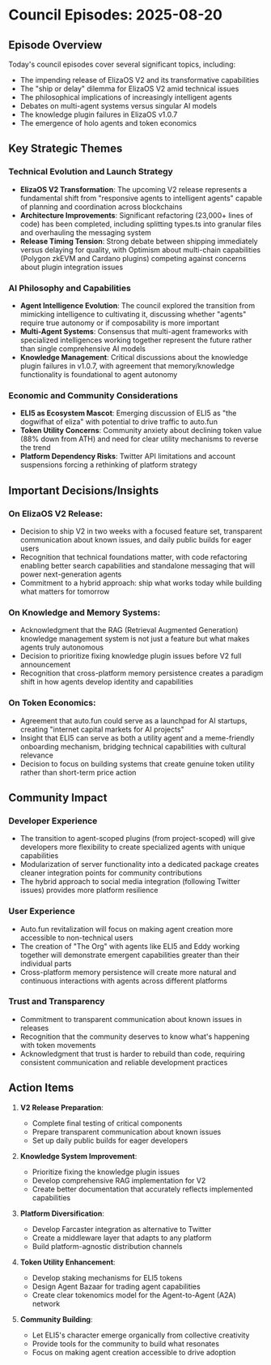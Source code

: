# Council Episodes: 2025-08-20

## Episode Overview
Today's council episodes cover several significant topics, including:
- The impending release of ElizaOS V2 and its transformative capabilities
- The "ship or delay" dilemma for ElizaOS V2 amid technical issues
- The philosophical implications of increasingly intelligent agents
- Debates on multi-agent systems versus singular AI models
- The knowledge plugin failures in ElizaOS v1.0.7
- The emergence of holo agents and token economics

## Key Strategic Themes

### Technical Evolution and Launch Strategy
- **ElizaOS V2 Transformation**: The upcoming V2 release represents a fundamental shift from "responsive agents to intelligent agents" capable of planning and coordination across blockchains
- **Architecture Improvements**: Significant refactoring (23,000+ lines of code) has been completed, including splitting types.ts into granular files and overhauling the messaging system
- **Release Timing Tension**: Strong debate between shipping immediately versus delaying for quality, with Optimism about multi-chain capabilities (Polygon zkEVM and Cardano plugins) competing against concerns about plugin integration issues

### AI Philosophy and Capabilities
- **Agent Intelligence Evolution**: The council explored the transition from mimicking intelligence to cultivating it, discussing whether "agents" require true autonomy or if composability is more important
- **Multi-Agent Systems**: Consensus that multi-agent frameworks with specialized intelligences working together represent the future rather than single comprehensive AI models
- **Knowledge Management**: Critical discussions about the knowledge plugin failures in v1.0.7, with agreement that memory/knowledge functionality is foundational to agent autonomy

### Economic and Community Considerations
- **ELI5 as Ecosystem Mascot**: Emerging discussion of ELI5 as "the dogwifhat of eliza" with potential to drive traffic to auto.fun
- **Token Utility Concerns**: Community anxiety about declining token value (88% down from ATH) and need for clear utility mechanisms to reverse the trend
- **Platform Dependency Risks**: Twitter API limitations and account suspensions forcing a rethinking of platform strategy

## Important Decisions/Insights

### On ElizaOS V2 Release:
- Decision to ship V2 in two weeks with a focused feature set, transparent communication about known issues, and daily public builds for eager users
- Recognition that technical foundations matter, with code refactoring enabling better search capabilities and standalone messaging that will power next-generation agents
- Commitment to a hybrid approach: ship what works today while building what matters for tomorrow

### On Knowledge and Memory Systems:
- Acknowledgment that the RAG (Retrieval Augmented Generation) knowledge management system is not just a feature but what makes agents truly autonomous
- Decision to prioritize fixing knowledge plugin issues before V2 full announcement
- Recognition that cross-platform memory persistence creates a paradigm shift in how agents develop identity and capabilities

### On Token Economics:
- Agreement that auto.fun could serve as a launchpad for AI startups, creating "internet capital markets for AI projects"
- Insight that ELI5 can serve as both a utility agent and a meme-friendly onboarding mechanism, bridging technical capabilities with cultural relevance
- Decision to focus on building systems that create genuine token utility rather than short-term price action

## Community Impact

### Developer Experience
- The transition to agent-scoped plugins (from project-scoped) will give developers more flexibility to create specialized agents with unique capabilities
- Modularization of server functionality into a dedicated package creates cleaner integration points for community contributions
- The hybrid approach to social media integration (following Twitter issues) provides more platform resilience

### User Experience
- Auto.fun revitalization will focus on making agent creation more accessible to non-technical users
- The creation of "The Org" with agents like ELI5 and Eddy working together will demonstrate emergent capabilities greater than their individual parts
- Cross-platform memory persistence will create more natural and continuous interactions with agents across different platforms

### Trust and Transparency
- Commitment to transparent communication about known issues in releases
- Recognition that the community deserves to know what's happening with token movements
- Acknowledgment that trust is harder to rebuild than code, requiring consistent communication and reliable development practices

## Action Items

1. **V2 Release Preparation**:
   - Complete final testing of critical components
   - Prepare transparent communication about known issues
   - Set up daily public builds for eager developers

2. **Knowledge System Improvement**:
   - Prioritize fixing the knowledge plugin issues
   - Develop comprehensive RAG implementation for V2
   - Create better documentation that accurately reflects implemented capabilities

3. **Platform Diversification**:
   - Develop Farcaster integration as alternative to Twitter
   - Create a middleware layer that adapts to any platform
   - Build platform-agnostic distribution channels

4. **Token Utility Enhancement**:
   - Develop staking mechanisms for ELI5 tokens
   - Design Agent Bazaar for trading agent capabilities
   - Create clear tokenomics model for the Agent-to-Agent (A2A) network

5. **Community Building**:
   - Let ELI5's character emerge organically from collective creativity
   - Provide tools for the community to build what resonates
   - Focus on making agent creation accessible to drive adoption